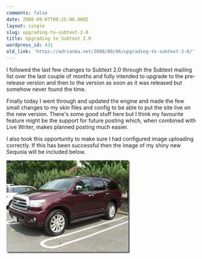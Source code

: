 ```yaml
---
comments: false
date: 2008-09-07T00:25:00.000Z
layout: single
slug: upgrading-to-subtext-2-0
title: Upgrading to Subtext 2.0
wordpress_id: 431
old_link: 'https://adrianba.net/2008/09/06/upgrading-to-subtext-2-0/'
---
```

I followed the last few changes to Subtext 2.0 through the Subtext mailing list over the last couple of months and fully intended to upgrade to the pre-release version and then to the version as soon as it was released but somehow never found the time.

Finally today I went through and updated the engine and made the few small changes to my skin files and config to be able to put the site live on the new version. There's some good stuff here but I think my favourite feature might be the support for future posting which, when combined with Live Writer, makes planned posting much easier.

I also took this opportunity to make sure I had configured image uploading correctly. If this has been successful then the image of my shiny new Sequoia will be included below.


![sequoia](/assets/uploads/2008/09/img431-1.jpeg)
